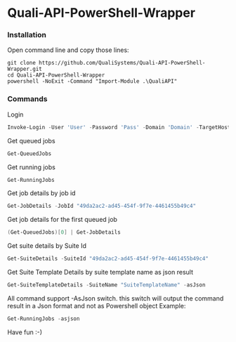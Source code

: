 # Quali-API-PowerShell-Wrapper

### Installation
Open command line and copy those lines:
```
git clone https://github.com/QualiSystems/Quali-API-PowerShell-Wrapper.git
cd Quali-API-PowerShell-Wrapper
powershell -NoExit -Command "Import-Module .\QualiAPI"
```

### Commands

Login
```powershell
Invoke-Login -User 'User' -Password 'Pass' -Domain 'Domain' -TargetHost '10.165.4.1'
```

Get queued jobs
```powershell
Get-QueuedJobs
```

Get running jobs
```powershell
Get-RunningJobs
```

Get job details by job id
```powershell
Get-JobDetails -JobId "49da2ac2-ad45-454f-9f7e-4461455b49c4"
```

Get job details for the first queued job
```powershell
(Get-QueuedJobs)[0] | Get-JobDetails
```

Get suite details by Suite Id
```powershell
Get-SuiteDetails -SuiteId "49da2ac2-ad45-454f-9f7e-4461455b49c4"
```

Get Suite Template Details by suite template name as json result
```powershell
Get-SuiteTemplateDetails -SuiteName "SuiteTemplateName" -asJson
```

All command support -AsJson switch. this switch will output the command result in a Json format and not as Powershell object
Example:
```powershell
Get-RunningJobs -asjson
```

Have fun :-)

